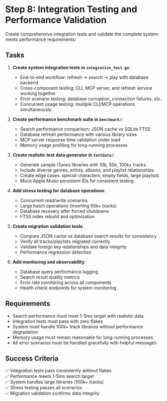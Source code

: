 # Step 8: Integration Testing and Performance Validation

Create comprehensive integration tests and validate the complete system meets performance requirements:

## Tasks

1. **Create system integration tests in `integration_test.go`**:
   - End-to-end workflow: refresh → search → play with database backend
   - Cross-component testing: CLI, MCP server, and refresh service working together
   - Error scenario testing: database corruption, connection failures, etc.
   - Concurrent usage testing: multiple CLI/MCP operations simultaneously

2. **Create performance benchmark suite in `benchmark/`**:
   - Search performance comparison: JSON cache vs SQLite FTS5
   - Database refresh performance with various library sizes
   - MCP server response time validation under load
   - Memory usage profiling for long-running processes

3. **Create realistic test data generator in `testdata/`**:
   - Generate sample iTunes libraries with 10k, 50k, 100k+ tracks
   - Include diverse genres, artists, albums, and playlist relationships
   - Create edge cases: special characters, empty fields, large playlists
   - Mock Apple Music persistent IDs for consistent testing

4. **Add stress testing for database operations**:
   - Concurrent read/write scenarios
   - Large batch operations (inserting 50k+ tracks)
   - Database recovery after forced shutdowns
   - FTS5 index rebuild and optimization

5. **Create migration validation tools**:
   - Compare JSON cache vs database search results for consistency
   - Verify all tracks/playlists migrated correctly
   - Validate foreign key relationships and data integrity
   - Performance regression detection

6. **Add monitoring and observability**:
   - Database query performance logging
   - Search result quality metrics
   - Error rate monitoring across all components
   - Health check endpoints for system monitoring

## Requirements

- Search performance must meet 1-5ms target with realistic data
- Integration tests must pass with zero flakes
- System must handle 100k+ track libraries without performance degradation
- Memory usage must remain reasonable for long-running processes
- All error scenarios must be handled gracefully with helpful messages

## Success Criteria

✅ Integration tests pass consistently without flakes  
✅ Performance meets 1-5ms search target  
✅ System handles large libraries (100k+ tracks)  
✅ Stress testing passes all scenarios  
✅ Migration validation confirms data integrity